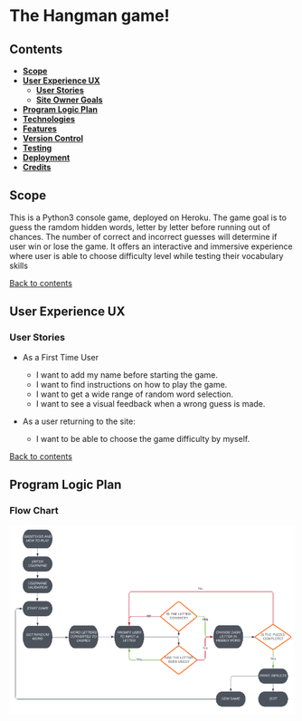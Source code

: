 # **The Hangman game!**

## **Contents**
* [**Scope**](#scope)  
* [**User Experience UX**](#user-experience-ux)
    * [**User Stories**](#user-stories)
    * [**Site Owner Goals**](#site-owner-goals)
* [**Program Logic Plan**](#user-experience-ux)
* [**Technologies**](#technologies)
* [**Features**](#features)
* [**Version Control**](#version-control)    
* [**Testing**](#testing)
* [**Deployment**](#deployment)    
* [**Credits**](#credits)  
  


## **Scope**

This is a Python3 console game, deployed on Heroku.
The game goal is to guess the ramdom hidden words, letter by letter before running out of chances. The number of correct and incorrect guesses will determine if user win or lose the game. 
It offers an interactive and immersive experience where user is able to choose difficulty level while testing their vocabulary skills

[Back to contents](#contents)

## **User Experience UX**

### **User Stories**

- As a First Time User
    - I want to add my name before starting the game.
    - I want to find instructions on how to play the game. 
    - I want to get a wide range of random word selection.
    - I want to see a visual feedback when a wrong guess is made.


-  As a user returning to the site:
   - I want to be able to choose the game difficulty by myself.


    

[Back to contents](#contents)

## **Program Logic Plan**  

### **Flow Chart**

![Flowchart](/documentation/images/hangman_flowchart.PNG)

